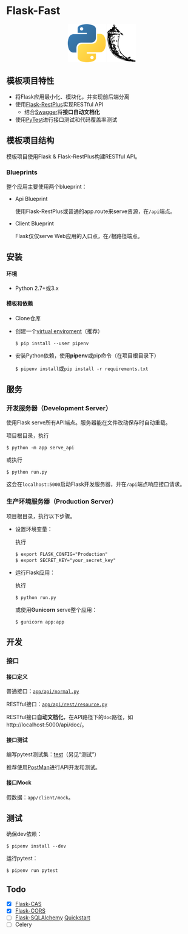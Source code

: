 # Flask-Fast

<p align="center">
<img src="./doc/logo-python.png">
<img src="./doc/logo-flask.png">
</p>

## 模板项目特性

* 将Flask应用最小化、模块化，并实现前后端分离
* 使用[Flask-RestPlus](http://flask-restplus.readthedocs.io)实现RESTful API
    * 结合[Swagger](http://flask-restplus.readthedocs.io/en/stable/swagger.html)将**接口自动文档化**
* 使用[PyTest](http://pytest.org)进行接口测试和代码覆盖率测试

## 模板项目结构

模板项目使用Flask & Flask-RestPlus构建RESTful API。

### Blueprints

整个应用主要使用两个blueprint：

* Api Blueprint

    使用Flask-RestPlus或普通的app.route来serve资源，在`/api`端点。

* Client Blueprint

    Flask仅仅serve Web应用的入口点，在`/`根路径端点。

## 安装

#### 环境

* Python 2.7+或3.x

#### 模板和依赖

* Clone仓库

* 创建一个[virtual enviroment](https://packaging.python.org/tutorials/managing-dependencies/#managing-dependencies)（推荐）

    ```
    $ pip install --user pipenv
    ```

* 安装Python依赖，使用**pipenv**或pip命令（在项目根目录下）

    `$ pipenv install`或`pip install -r requirements.txt`

## 服务

### 开发服务器（Development Server）

使用Flask serve所有API端点。服务器能在文件改动保存时自动重载。

项目根目录，执行

```
$ python -m app serve_api
```

或执行

```
$ python run.py
```

这会在`localhost:5000`启动Flask开发服务器，并在`/api`端点响应接口请求。

### 生产环境服务器（Production Server）

项目根目录，执行以下步骤。

* 设置环境变量：

    执行

    ```
    $ export FLASK_CONFIG="Production"
    $ export SECRET_KEY="your_secret_key"
    ```

* 运行Flask应用：

    执行

    ```
    $ python run.py
    ```

    或使用**Gunicorn** serve整个应用：

    ```
    $ gunicorn app:app
    ```

## 开发

### 接口

#### 接口定义

普通接口：[`app/api/normal.py`](./app/api/normal.py)

RESTful接口：[`app/api/rest/resource.py`](./app/api/rest/resource.py)

RESTful接口**自动文档化**，在API路径下的`doc`路径，如http://localhost:5000/api/doc/。

#### 接口测试

编写pytest测试集：[test](./test)（另见“测试”）

推荐使用[PostMan](https://www.getpostman.com/)进行API开发和测试。

#### 接口Mock

假数据：`app/client/mock`。

## 测试

确保dev依赖：

```
$ pipenv install --dev
```

运行pytest：

```
$ pipenv run pytest
```

## Todo

* [x] [Flask-CAS](https://github.com/cameronbwhite/Flask-CAS)
* [x] [Flask-CORS](https://github.com/corydolphin/flask-cors)
* [ ] [Flask-SQLAlchemy](https://github.com/mitsuhiko/flask-sqlalchemy) [Quickstart](http://www.pythondoc.com/flask-sqlalchemy/quickstart.html)
* [ ] Celery
